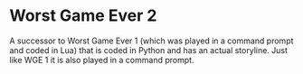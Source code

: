 # Worst Game Ever 2
A successor to Worst Game Ever 1 (which was played in a command prompt and coded in Lua) that is coded in Python and has an actual storyline.
Just like WGE 1 it is also played in a command prompt.
